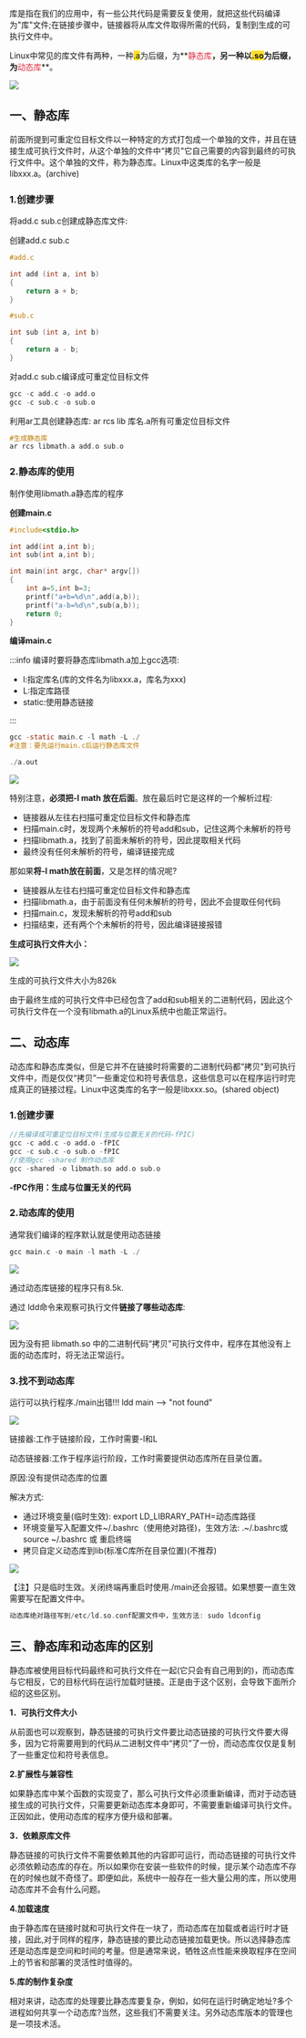 库是指在我们的应用中，有一些公共代码是需要反复使用，就把这些代码编译为"库"文件;在链接步骤中，链接器将从库文件取得所需的代码，复制到生成的可执行文件中。

Linux中常见的库文件有两种，一种<font style="background-color:#FBDE28;">.a</font>为后缀，为**<font style="color:#DF2A3F;">静态库</font>**，另一种以<font style="background-color:#FBDE28;">.so</font>为后缀，为**<font style="color:#DF2A3F;">动态库</font>**。

![](https://cdn.nlark.com/yuque/0/2024/png/40599201/1709372073926-191cd65a-b3b9-4ce1-a777-97919251d2c2.png)

## 一、静态库
前面所提到可重定位目标文件以一种特定的方式打包成一个单独的文件，并且在链接生成可执行文件时，从这个单独的文件中“拷贝"它自己需要的内容到最终的可执行文件中。这个单独的文件，称为静态库。Linux中这类库的名字一般是libxxx.a。(archive)

### 1.创建步骤
将add.c sub.c创建成静态库文件:

创建add.c sub.c

```objectivec
#add.c

int add (int a, int b) 
{
    return a + b;
}

#sub.c

int sub (int a, int b) 
{
    return a - b;
}
```

对add.c sub.c编译成可重定位目标文件

```objectivec
gcc -c add.c -o add.o
gcc -c sub.c -o sub.o
```

利用ar工具创建静态库: ar rcs lib 库名.a所有可重定位目标文件

```objectivec
#生成静态库
ar rcs libmath.a add.o sub.o 
```

### 2.静态库的使用
制作使用libmath.a静态库的程序

**创建main.c**

```objectivec
#include<stdio.h>

int add(int a,int b);
int sub(int a,int b);

int main(int argc, char* argv[])
{
	int a=5,int b=3;
	printf("a+b=%d\n",add(a,b));
	printf("a-b=%d\n",sub(a,b));    
    return 0;
}
```

**编译main.c**

:::info
编译时要将静态库libmath.a加上gcc选项:

+ l:指定库名(库的文件名为libxxx.a，库名为xxx)
+ L:指定库路径
+ static:使用静态链接

:::

```objectivec
gcc -static main.c -l math -L ./
#注意：要先运行main.c后运行静态库文件

./a.out
```

![](https://cdn.nlark.com/yuque/0/2024/png/40599201/1709373417100-1833151b-c6f8-4c3f-8615-d0a07fa821c0.png)

特别注意，**必须把-l math 放在后面**。放在最后时它是这样的一个解析过程:

+ 链接器从左往右扫描可重定位目标文件和静态库
+ 扫描main.c时，发现两个未解析的符号add和sub，记住这两个未解析的符号
+ 扫描libmath.a，找到了前面未解析的符号，因此提取相关代码
+ 最终没有任何未解析的符号，编译链接完成

那如果**将-l math放在前面**，又是怎样的情况呢?

+ 链接器从左往右扫描可重定位目标文件和静态库
+ 扫描libmath.a，由于前面没有任何未解析的符号，因此不会提取任何代码
+ 扫描main.c，发现未解析的符号add和sub
+ 扫描结束，还有两个个未解析的符号，因此编译链接报错

**生成可执行文件大小：**

![](https://cdn.nlark.com/yuque/0/2024/png/40599201/1709373763078-8748bafb-dfa6-4a64-89de-39b943b9c70d.png)

生成的可执行文件大小为826k

由于最终生成的可执行文件中已经包含了add和sub相关的二进制代码，因此这个可执行文件在一个没有libmath.a的Linux系统中也能正常运行。

## 二、动态库
动态库和静态库类似，但是它并不在链接时将需要的二进制代码都“拷贝"到可执行文件中，而是仅仅“拷贝”一些重定位和符号表信息，这些信息可以在程序运行时完成真正的链接过程。Linux中这类库的名字一般是libxxx.so。(shared object)

### 1.创建步骤
```objectivec
//先编译成可重定位目标文件(生成与位置无关的代码-fPIC)
gcc -c add.c -o add.o -fPIC
gcc -c sub.c -o sub.o -fPIC
//使用gcc -shared 制作动态库
gcc -shared -o libmath.so add.o sub.o
```

**-fPC作用：生成与位置无关的代码**

### 2.动态库的使用
通常我们编译的程序默认就是使用动态链接

```objectivec
gcc main.c -o main -l math -L ./
```

![](https://cdn.nlark.com/yuque/0/2024/png/40599201/1709374583437-f1bab95e-d5a1-45cd-a4de-7c3ef93dd1bb.png)

通过动态库链接的程序只有8.5k.

通过 ldd命令来观察可执行文件**链接了哪些动态库**:

![](https://cdn.nlark.com/yuque/0/2024/png/40599201/1709374741256-1a8432cc-8ce1-4caa-93f1-813ab1cfab7c.png)

因为没有把 libmath.so 中的二进制代码“拷贝"可执行文件中，程序在其他没有上面的动态库时，将无法正常运行。

### 3.找不到动态库
运行可以执行程序./main出错!!!   ldd main --> "not found"

![](https://cdn.nlark.com/yuque/0/2024/png/40599201/1709374866155-84c6dbe2-1470-4ad6-9b4d-2efab2772e45.png)

链接器:工作于链接阶段，工作时需要-l和L

动态链接器:工作于程序运行阶段，工作时需要提供动态库所在目录位置。

原因:没有提供动态库的位置

解决方式:

+ 通过环境变量(临时生效): export LD_LIBRARY_PATH=动态库路径
+ 环境变量写入配置文件~/.bashrc（使用绝对路径)，生效方法: .~/.bashrc或source ~/.bashrc 或 重启终端
+ 拷贝自定义动态库到lib(标准C库所在目录位置)(不推荐)

![](https://cdn.nlark.com/yuque/0/2024/png/40599201/1709374918486-4d65dd82-c33b-4d63-ac11-a2758e5f7765.png)

【注】只是临时生效。关闭终端再重启时使用./main还会报错。如果想要一直生效需要写在配置文件中。

```objectivec
动态库绝对路径写到/etc/ld.so.conf配置文件中，生效方法: sudo ldconfig
```

## 三、静态库和动态库的区别
静态库被使用目标代码最终和可执行文件在一起(它只会有自己用到的)，而动态库与它相反，它的目标代码在运行加载时链接。正是由于这个区别，会导致下面所介绍的这些区别。

**1．可执行文件大小**

从前面也可以观察到，静态链接的可执行文件要比动态链接的可执行文件要大得多，因为它将需要用到的代码从二进制文件中“拷贝”了一份，而动态库仅仅是复制了一些重定位和符号表信息。

**2.扩展性与兼容性**

如果静态库中某个函数的实现变了，那么可执行文件必须重新编译，而对于动态链接生成的可执行文件，只需要更新动态库本身即可，不需要重新编译可执行文件。正因如此，使用动态库的程序方便升级和部署。

**3．依赖原库文件**

静态链接的可执行文件不需要依赖其他的内容即可运行，而动态链接的可执行文件必须依赖动态库的存在。所以如果你在安装一些软件的时候，提示某个动态库不存在的时候也就不奇怪了。即便如此，系统中一般存在一些大量公用的库，所以使用动态库并不会有什么问题。

**4.加载速度**

由于静态库在链接时就和可执行文件在一块了，而动态库在加载或者运行时才链接，因此,对于同样的程序，静态链接的要比动态链接加载更快。所以选择静态库还是动态库是空间和时间的考量。但是通常来说，牺牲这点性能来换取程序在空间上的节省和部署的灵活性时值得的。

**5.库的制作复杂度**

相对来讲，动态库的处理要比静态库要复杂，例如，如何在运行时确定地址?多个进程如何共享一个动态库?当然，这些我们不需要关注。另外动态库版本的管理也是一项技术活。









